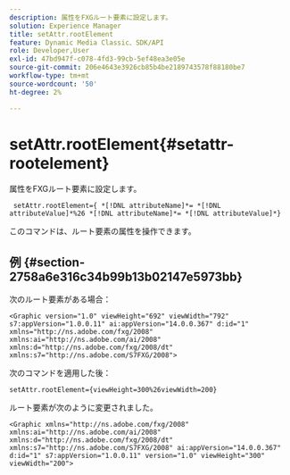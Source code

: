 ```yaml
---
description: 属性をFXGルート要素に設定します。
solution: Experience Manager
title: setAttr.rootElement
feature: Dynamic Media Classic、SDK/API
role: Developer,User
exl-id: 47bd947f-c078-4fd3-99cb-5ef48ea3e05e
source-git-commit: 206e4643e3926cb85b4be2189743578f88180be7
workflow-type: tm+mt
source-wordcount: '50'
ht-degree: 2%

---
```


# setAttr.rootElement{#setattr-rootelement}

属性をFXGルート要素に設定します。

` setAttr.rootElement={ *[!DNL attributeName]*= *[!DNL attributeValue]*%26 *[!DNL attributeName]*= *[!DNL attributeValue]*}`

このコマンドは、ルート要素の属性を操作できます。

## 例 {#section-2758a6e316c34b99b13b02147e5973bb}

次のルート要素がある場合：

`<Graphic version="1.0" viewHeight="692" viewWidth="792" s7:appVersion="1.0.0.11" ai:appVersion="14.0.0.367" d:id="1" xmlns="http://ns.adobe.com/fxg/2008" xmlns:ai="http://ns.adobe.com/ai/2008" xmlns:d="http://ns.adobe.com/fxg/2008/dt" xmlns:s7="http://ns.adobe.com/S7FXG/2008">`

次のコマンドを適用した後：

`setAttr.rootElement={viewHeight=300%26viewWidth=200}`

ルート要素が次のように変更されました。

`<Graphic xmlns="http://ns.adobe.com/fxg/2008" xmlns:ai="http://ns.adobe.com/ai/2008" xmlns:d="http://ns.adobe.com/fxg/2008/dt" xmlns:s7="http://ns.adobe.com/S7FXG/2008" ai:appVersion="14.0.0.367" d:id="1" s7:appVersion="1.0.0.11" version="1.0" viewHeight="300" viewWidth="200">`
